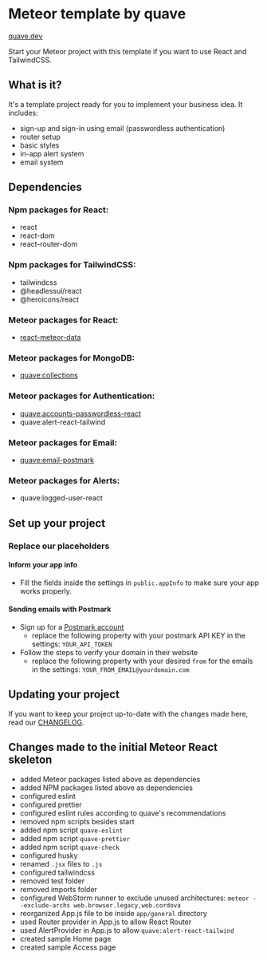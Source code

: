 # Meteor template by quave

[quave.dev](https://www.quave.dev)

Start your Meteor project with this template if you want to use React and TailwindCSS.

## What is it?

It's a template project ready for you to implement your business idea. It includes:
- sign-up and sign-in using email (passwordless authentication)
- router setup
- basic styles
- in-app alert system
- email system

## Dependencies

### Npm packages for React:
- react
- react-dom
- react-router-dom

### Npm packages for TailwindCSS:
- tailwindcss
- @headlessui/react
- @heroicons/react

### Meteor packages for React:
- [react-meteor-data](https://github.com/meteor/react-packages/tree/master/packages/react-meteor-data)

### Meteor packages for MongoDB:
- [quave:collections](https://github.com/quavedev/collections)

### Meteor packages for Authentication:
- [quave:accounts-passwordless-react](https://github.com/quavedev/accounts-passwordless-react)
- quave:alert-react-tailwind

### Meteor packages for Email:
- [quave:email-postmark](https://github.com/quavedev/email-postmark)
  
### Meteor packages for Alerts:
- quave:logged-user-react

## Set up your project

### Replace our placeholders

#### Inform your app info
- Fill the fields inside the settings in `public.appInfo` to make sure your app works properly.

#### Sending emails with Postmark
- Sign up for a [Postmark account](https://postmarkapp.com/signup) 
  - replace the following property with your postmark API KEY in the settings: `YOUR_API_TOKEN`
- Follow the steps to verify your domain in their website
  - replace the following property with your desired `from` for the emails in the settings: `YOUR_FROM_EMAIL@yourdomain.com`

## Updating your project

If you want to keep your project up-to-date with the changes made here, read our [CHANGELOG](CHANGELOG.md).

## Changes made to the initial Meteor React skeleton

- added Meteor packages listed above as dependencies
- added NPM packages listed above as dependencies
- configured eslint
- configured prettier
- configured eslint rules according to quave's recommendations
- removed npm scripts besides start
- added npm script `quave-eslint`
- added npm script `quave-prettier`
- added npm script `quave-check`
- configured husky
- renamed `.jsx` files to `.js`
- configured tailwindcss
- removed test folder
- removed imports folder
- configured WebStorm runner to exclude unused architectures: `meteor --exclude-archs web.browser.legacy,web.cordova`
- reorganized App.js file to be inside `app/general` directory
- used Router provider in App.js to allow React Router
- used AlertProvider in App.js to allow `quave:alert-react-tailwind`
- created sample Home page
- created sample Access page
